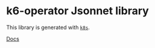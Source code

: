 # k6-operator Jsonnet library

This library is generated with [`k8s`](https://github.com/jsonnet-libs/k8s).

[Docs](https://jsonnet-libs.github.io/k6-operator-libsonnet)
